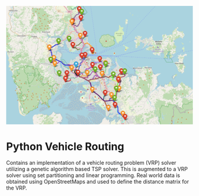 ![image](render.png)

# Python Vehicle Routing
Contains an implementation of a vehicle routing problem (VRP) solver utilizing a genetic algorithm based TSP solver. This is augmented to a VRP solver using set partitioning and linear programming. Real world data is obtained using OpenStreetMaps and used to define the distance matrix for the VRP.
